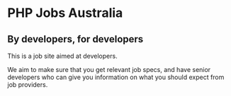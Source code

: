 # PHP Jobs Australia
## By developers, for developers

This is a job site aimed at developers.

We aim to make sure that you get relevant job specs, and have senior developers who can give you 
information on what you should expect from job providers.